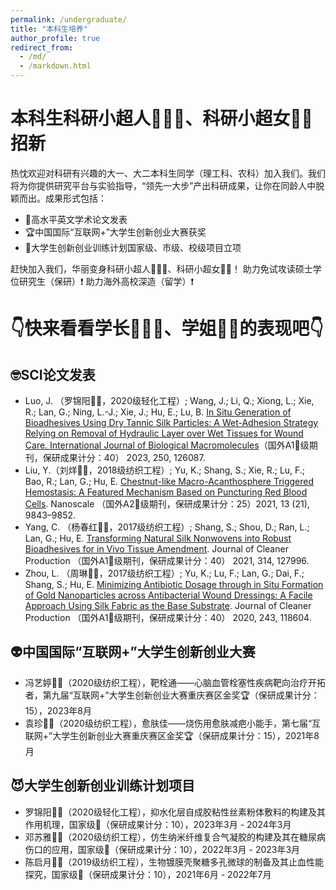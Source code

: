 ```yaml
---
permalink: /undergraduate/
title: "本科生培养"
author_profile: true
redirect_from: 
  - /md/
  - /markdown.html
---
```


# 本科生科研小超人🦸🏻‍♂️、科研小超女🦸🏻招新
热忱欢迎对科研有兴趣的大一、大二本科生同学（理工科、农科）加入我们。我们将为你提供研究平台与实验指导，“领先一大步”产出科研成果，让你在同龄人中脱颖而出。成果形式包括：
- 📰高水平英文学术论文发表
- 🏆中国国际“互联网+”大学生创新创业大赛获奖
- 👑大学生创新创业训练计划国家级、市级、校级项目立项

赶快加入我们，华丽变身科研小超人🦸🏻‍♂️、科研小超女🦸🏻！
助力免试攻读硕士学位研究生（保研）❗
助力海外高校深造（留学）❗

# 👇快来看看学长🦸🏻‍♂️、学姐🦸🏻的表现吧👇
## 🤓SCI论文发表
- Luo, J. （罗锦阳👩‍🔬，2020级轻化工程）; Wang, J.; Li, Q.; Xiong, L.; Xie, R.; Lan, G.; Ning, L.-J.; Xie, J.; Hu, E.; Lu, B. [In Situ Generation of Bioadhesives Using Dry Tannic Silk Particles: A Wet-Adhesion Strategy Relying on Removal of Hydraulic Layer over Wet Tissues for Wound Care. International Journal of Biological Macromolecules](https://doi.org/10.1016/j.ijbiomac.2023.126087)（国外A1🥇级期刊，保研成果计分：40） 2023, 250, 126087.
- Liu, Y.（刘烊👨‍🔬，2018级纺织工程）; Yu, K.; Shang, S.; Xie, R.; Lu, F.; Bao, R.; Lan, G.; Hu, E. [Chestnut-like Macro-Acanthosphere Triggered Hemostasis: A Featured Mechanism Based on Puncturing Red Blood Cells](https://doi.org/10.1039/D1NR01148K). Nanoscale （国外A2🥈级期刊，保研成果计分：25）2021, 13 (21), 9843–9852.
- Yang, C. （杨春红👩‍🔬，2017级纺织工程）; Shang, S.; Shou, D.; Ran, L.; Lan, G.; Hu, E. [Transforming Natural Silk Nonwovens into Robust Bioadhesives for in Vivo Tissue Amendment](https://doi.org/10.1016/j.jclepro.2021.127996). Journal of Cleaner Production （国外A1🥇级期刊，保研成果计分：40） 2021, 314, 127996.
- Zhou, L. （周琳👩‍🔬，2017级纺织工程）; Yu, K.; Lu, F.; Lan, G.; Dai, F.; Shang, S.; Hu, E. [Minimizing Antibiotic Dosage through in Situ Formation of Gold Nanoparticles across Antibacterial Wound Dressings: A Facile Approach Using Silk Fabric as the Base Substrate](https://doi.org/10.1016/j.jclepro.2019.118604). Journal of Cleaner Production （国外A1🥇级期刊，保研成果计分：40） 2020, 243, 118604.



## 👽中国国际“互联网+”大学生创新创业大赛
- 冯艺婷👩‍🔬（2020级纺织工程），靶栓通——心脑血管栓塞性疾病靶向治疗开拓者，第九届“互联网+”大学生创新创业大赛重庆赛区金奖🏆（保研成果计分：15），2023年8月
- 袁珍👩‍🔬（2020级纺织工程），愈肤佳——烧伤用愈肤减疤小能手，第七届“互联网+”大学生创新创业大赛重庆赛区金奖🏆（保研成果计分：15），2021年8月



## 😈大学生创新创业训练计划项目
- 罗锦阳👩‍🔬（2020级轻化工程），抑水化层自成胶粘性丝素粉体敷料的构建及其作用机理，国家级👑（保研成果计分：10），2023年3月 - 2024年3月
- 邓苏雅👩‍🔬（2020级纺织工程），仿生纳米纤维复合气凝胶的构建及其在糖尿病伤口的应用，国家级👑（保研成果计分：10），2022年3月 - 2023年3月
- 陈启月👩‍🔬（2019级纺织工程），生物镀膜壳聚糖多孔微球的制备及其止血性能探究，国家级👑（保研成果计分：10），2021年6月 - 2022年7月
